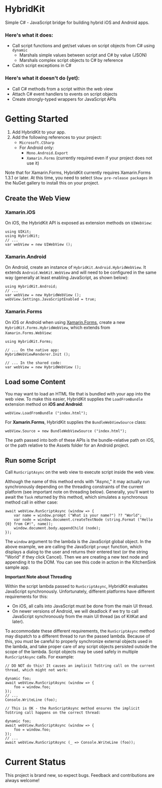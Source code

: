 # HybridKit

Simple C# - JavaScript bridge for building hybrid iOS and Android apps.

### Here's what it does:

- Call script functions and get/set values on script objects from C# using `dynamic`
	- Marshals simple values between script and C# by value (JSON)
	- Marshals complex script objects to C# by reference
- Catch script exceptions in C#

### Here's what it doesn't do (yet):

- Call C# methods from a script within the web view
- Attach C# event handlers to events on script objects
- Create strongly-typed wrappers for JavaScript APIs

# Getting Started

1. Add HybridKit to your app.
2. Add the following references to your project:
	+ `Microsoft.CSharp`
	+ For Android only:
		- `Mono.Android.Export`
		- `Xamarin.Forms` (currently required even if your project does not use it)

Note that for Xamarin.Forms, HybridKit currently requires Xamarin.Forms 1.3.1 or later. At this time, you need to select `Show pre-release packages` in the NuGet gallery to install this on your project.

## Create the Web View

### Xamarin.iOS

On iOS, the HybridKit API is exposed as extension methods on `UIWebView`:

```
using UIKit;
using HybridKit;
// ...
var webView = new UIWebView ();
```

### Xamarin.Android

On Android, create an instance of `HybridKit.Android.HybridWebView`. It extends `Android.WebKit.WebView` and will need to be configured in the same way (generally at least enabling JavaScript, as shown below):

```
using HybridKit.Android;
// ...
var webView = new HybridWebView ();
webView.Settings.JavaScriptEnabled = true;
```

### Xamarin.Forms

On iOS or Android when using [Xamarin.Forms](http://xamarin.com/forms), create a new `HybridKit.Forms.HybridWebView`, which extends from `Xamarin.Forms.WebView`:

```
using HybridKit.Forms;

// ... On the native app:
HybridWebViewRenderer.Init ();

// ... In the shared code:
var webView = new HybridWebView ();
```

## Load some Content

You may want to load an HTML file that is bundled with your app into the web view. To make this easier, HybridKit supplies the `LoadFromBundle` extension method on **iOS and Android**:

```
webView.LoadFromBundle ("index.html");
```

For **Xamarin.Forms**, HybridKit supplies the `BundleWebViewSource` class:

```
webView.Source = new BundleWebViewSource ("index.html");
```
The path passed into both of these APIs is the bundle-relative path on iOS, or the path relative to the Assets folder for an Android project.

## Run some Script

Call `RunScriptAsync` on the web view to execute script inside the web view.

Although the name of this method ends with "Async," it may actually run synchronously depending on the threading constraints of the current platform (see important note on threading below). Generally, you'll want to await the `Task` returned by this method, which simulates a synchronous method call in either case:

```
await webView.RunScriptAsync (window => {
	var name = window.prompt ("What is your name?") ?? "World";
	var node = window.document.createTextNode (string.Format ("Hello {0} from C#!", name));
	window.document.body.appendChild (node);
});
```
The `window` argument to the lambda is the JavaScript global object. In the above example, we are calling the JavaScript `prompt` function, which displays a dialog to the user and returns their entered text (or the string "World" if they click Cancel). Then we are creating a new text node and appending it to the DOM. You can see this code in action in the KitchenSink sample app.

**Important Note about Threading**

Within the script lambda passed to `RunScriptAsync`, HybridKit evaluates JavaScript synchronously. Unfortunately, different platforms have different requirements for this:

- On iOS, all calls into JavaScript must be done from the main UI thread.
- On newer versions of Android, we will deadlock if we try to call JavaScript synchronously from the main UI thread (as of KitKat and later).

To accommodate these different requirements, the `RunScriptAsync` method may dispatch to a different thread to run the passed lambda. Because of this, you must be careful to properly synchronize external objects used in the lambda, and take proper care of any script objects persisted outside the scope of the lambda. Script objects may be used safely in multiple `RunScriptAsync` calls. For example:

```
// DO NOT do this! It causes an implicit ToString call on the current thread, which might not work:

dynamic foo;
await webView.RunScriptAsync (window => {
	foo = window.foo;
});
// ...
Console.WriteLine (foo);
```

```
// This is OK - the RunScriptAsync method ensures the implicit ToString call happens on the correct thread:

dynamic foo;
await webView.RunScriptAsync (window => {
	foo = window.foo;
});
// ...
await webView.RunScriptAsync (_ => Console.WriteLine (foo));
```

# Current Status

This project is brand new, so expect bugs. Feedback and contributions are always welcome!
